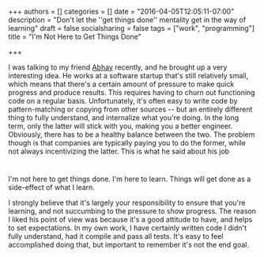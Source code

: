 +++
authors = []
categories = []
date = "2016-04-05T12:05:11-07:00"
description = "Don't let the ''get things done'' mentality get in the way of learning"
draft = false
socialsharing = false
tags = ["work", "programming"]
title = "I'm Not Here to Get Things Done"

+++

I was talking to my friend [Abhay](https://twitter.com/bothra90) recently, and he brought up a very interesting idea. He works at a software startup that's still relatively small, which means that there's a certain amount of pressure to make quick progress and produce results. This requires having to churn out functioning code on a regular basis. Unfortunately, it's often easy to write code by pattern-matching or copying from other sources -- but an entirely different thing to fully understand, and internalize what you're doing. In the long term, only the latter will stick with you, making you a better engineer. Obviously, there has to be a healthy balance between the two. The problem though is that companies are typically paying you to do the former, while not always incentivizing the latter. This is what he said about his job

<div class="custom-quote">
  <h1 class="icon-quote-left"></i></h1>
  <p>I'm not here to get things done. I'm here to learn. Things will get done as a side-effect of what I learn.
  </p>
</div>

 I strongly believe that it's largely your responsibility to ensure that you're learning, and not succumbing to the pressure to show progress. The reason I liked his point of view was because it's a good attitude to have, and helps to set expectations. In my own work, I have certainly written code I didn't fully understand, had it compile and pass all tests. It's easy to feel accomplished doing that, but important to remember it's not the end goal.